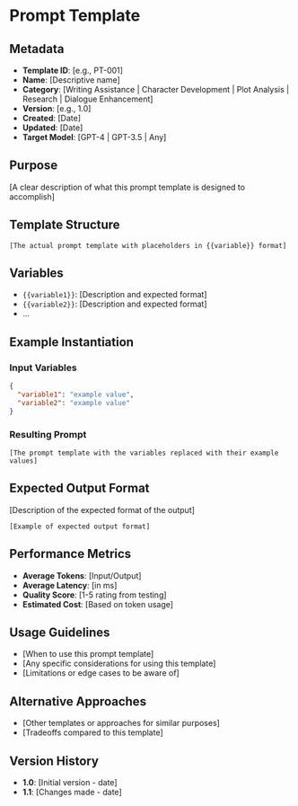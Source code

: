 # Prompt Template

## Metadata
- **Template ID**: [e.g., PT-001]
- **Name**: [Descriptive name]
- **Category**: [Writing Assistance | Character Development | Plot Analysis | Research | Dialogue Enhancement]
- **Version**: [e.g., 1.0]
- **Created**: [Date]
- **Updated**: [Date]
- **Target Model**: [GPT-4 | GPT-3.5 | Any]

## Purpose
[A clear description of what this prompt template is designed to accomplish]

## Template Structure

```
[The actual prompt template with placeholders in {{variable}} format]
```

## Variables
- `{{variable1}}`: [Description and expected format]
- `{{variable2}}`: [Description and expected format]
- ...

## Example Instantiation

### Input Variables
```json
{
  "variable1": "example value",
  "variable2": "example value"
}
```

### Resulting Prompt
```
[The prompt template with the variables replaced with their example values]
```

## Expected Output Format
[Description of the expected format of the output]

```
[Example of expected output format]
```

## Performance Metrics
- **Average Tokens**: [Input/Output]
- **Average Latency**: [in ms]
- **Quality Score**: [1-5 rating from testing]
- **Estimated Cost**: [Based on token usage]

## Usage Guidelines
- [When to use this prompt template]
- [Any specific considerations for using this template]
- [Limitations or edge cases to be aware of]

## Alternative Approaches
- [Other templates or approaches for similar purposes]
- [Tradeoffs compared to this template]

## Version History
- **1.0**: [Initial version - date]
- **1.1**: [Changes made - date]

